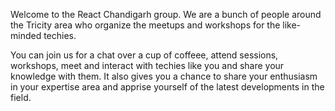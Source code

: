 Welcome to the React Chandigarh group. We are a bunch of people around the Tricity area who organize the meetups and workshops for the like-minded techies.

You can join us for a chat over a cup of coffeee, attend sessions, workshops, meet and interact with techies like you and share your knowledge with them. It also gives you a chance to share your enthusiasm in your expertise area and apprise yourself of the latest developments in the field.
